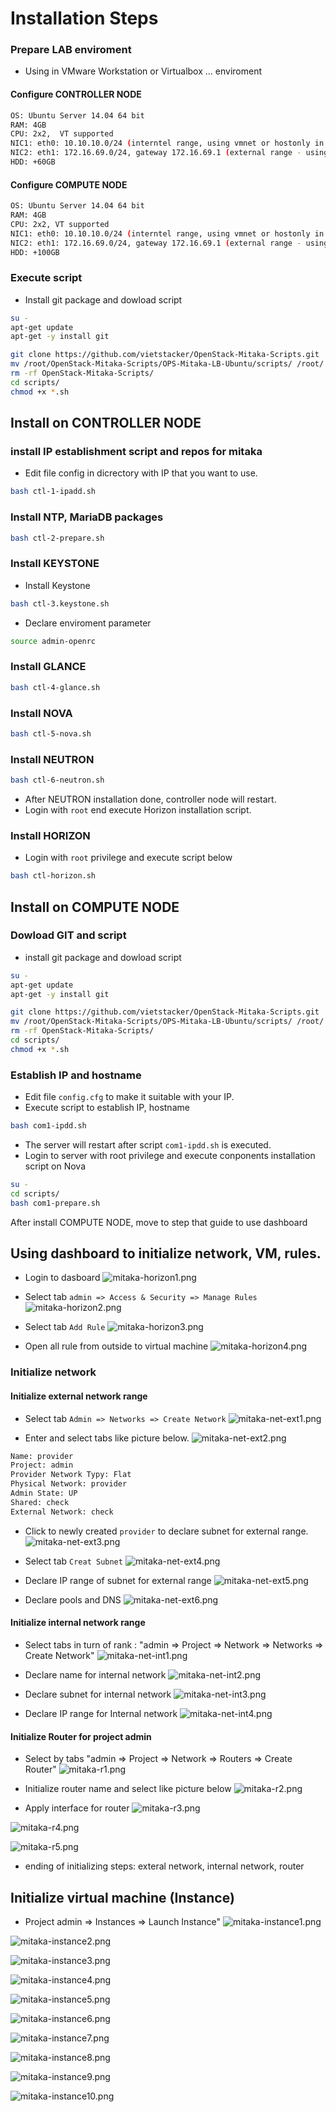 # Installation Steps

### Prepare LAB enviroment
- Using in VMware Workstation or Virtualbox ... enviroment

#### Configure CONTROLLER NODE
```sh
OS: Ubuntu Server 14.04 64 bit
RAM: 4GB
CPU: 2x2,  VT supported
NIC1: eth0: 10.10.10.0/24 (interntel range, using vmnet or hostonly in VMware Workstation)
NIC2: eth1: 172.16.69.0/24, gateway 172.16.69.1 (external range - using NAT or Bridge VMware Workstation)
HDD: +60GB
```


#### Configure COMPUTE NODE
```sh
OS: Ubuntu Server 14.04 64 bit
RAM: 4GB
CPU: 2x2, VT supported
NIC1: eth0: 10.10.10.0/24 (interntel range, using vmnet or hostonly in VMware Workstation)
NIC2: eth1: 172.16.69.0/24, gateway 172.16.69.1 (external range - using NAT or Bridge VMware Workstation  )
HDD: +100GB
```

### Execute script
- Install git package and dowload script 
```sh
su -
apt-get update
apt-get -y install git 

git clone https://github.com/vietstacker/OpenStack-Mitaka-Scripts.git
mv /root/OpenStack-Mitaka-Scripts/OPS-Mitaka-LB-Ubuntu/scripts/ /root/
rm -rf OpenStack-Mitaka-Scripts/
cd scripts/
chmod +x *.sh
```

## Install on CONTROLLER NODE
### install IP establishment script and repos for mitaka
- Edit file config in dicrectory with IP that you want to use.
 
```sh
bash ctl-1-ipadd.sh
```

### Install NTP, MariaDB packages
```sh
bash ctl-2-prepare.sh
```

### Install KEYSTONE
- Install Keystone
```sh
bash ctl-3.keystone.sh
```

- Declare enviroment parameter
```sh
source admin-openrc
```

### Install GLANCE
```sh
bash ctl-4-glance.sh
```

### Install NOVA
```sh
bash ctl-5-nova.sh
```

### Install NEUTRON
```sh
bash ctl-6-neutron.sh
```
- After NEUTRON installation done, controller node will restart.
- Login with `root` end execute Horizon installation script.

### Install HORIZON
- Login with  `root` privilege and execute script below
```sh
bash ctl-horizon.sh
```

## Install on COMPUTE NODE
### Dowload GIT and script
- install git package and dowload script 
```sh
su -
apt-get update
apt-get -y install git 

git clone https://github.com/vietstacker/OpenStack-Mitaka-Scripts.git
mv /root/OpenStack-Mitaka-Scripts/OPS-Mitaka-LB-Ubuntu/scripts/ /root/
rm -rf OpenStack-Mitaka-Scripts/
cd scripts/
chmod +x *.sh
```

### Establish IP and hostname
- Edit file `config.cfg`  to make it suitable with your IP.
- Execute script to establish IP, hostname
```sh
bash com1-ipdd.sh
```
- The server will restart after script `com1-ipdd.sh` is executed.
- Login to server with root privilege and execute conponents installation script on Nova

```sh
su -
cd scripts/
bash com1-prepare.sh
```

After install COMPUTE NODE, move to step that guide to use dashboard


## Using dashboard to initialize network, VM, rules.

- Login to dasboard
![mitaka-horizon1.png](./images/mitaka-horizon1.png)

- Select tab `admin => Access & Security => Manage Rules`
![mitaka-horizon2.png](./images/mitaka-horizon2.png)

- Select tab `Add Rule`
![mitaka-horizon3.png](./images/mitaka-horizon3.png)

- Open all rule from outside to virtual machine
![mitaka-horizon4.png](./images/mitaka-horizon4.png)


### Initialize network
#### Initialize external network range
- Select tab `Admin => Networks => Create Network`
![mitaka-net-ext1.png](./images/mitaka-net-ext1.png)

- Enter and select tabs like picture below.
![mitaka-net-ext2.png](./images/mitaka-net-ext2.png)
```sh
Name: provider
Project: admin
Provider Network Typy: Flat
Physical Network: provider
Admin State: UP
Shared: check
External Network: check
```

- Click to newly created `provider` to declare subnet for external range.
![mitaka-net-ext3.png](./images/mitaka-net-ext3.png)

- Select tab `Creat Subnet`
![mitaka-net-ext4.png](./images/mitaka-net-ext4.png)

- Declare IP range of subnet for external range
![mitaka-net-ext5.png](./images/mitaka-net-ext5.png)

- Declare pools and DNS
![mitaka-net-ext6.png](./images/mitaka-net-ext6.png)

#### Initialize internal network range
- Select tabs in turn of rank : "admin => Project => Network => Networks => Create Network"
![mitaka-net-int1.png](./images/mitaka-net-int1.png)

- Declare name for internal network
![mitaka-net-int2.png](./images/mitaka-net-int2.png)

- Declare subnet for internal network
![mitaka-net-int3.png](./images/mitaka-net-int3.png)

- Declare IP range for Internal network
![mitaka-net-int4.png](./images/mitaka-net-int4.png)

#### Initialize Router for project admin
- Select by tabs "admin => Project => Network => Routers => Create Router"
![mitaka-r1.png](./images/mitaka-r1.png)

- Initialize router name and select like picture below
![mitaka-r2.png](./images/mitaka-r2.png)

- Apply interface for router
![mitaka-r3.png](./images/mitaka-r3.png)

![mitaka-r4.png](./images/mitaka-r4.png)

![mitaka-r5.png](./images/mitaka-r5.png)
- ending of initializing steps:  exteral network, internal network, router



## Initialize virtual machine (Instance)
- Project admin => Instances => Launch Instance"
![mitaka-instance1.png](./images/mitaka-instance1.png)

![mitaka-instance2.png](./images/mitaka-instance2.png)

![mitaka-instance3.png](./images/mitaka-instance3.png)

![mitaka-instance4.png](./images/mitaka-instance4.png)

![mitaka-instance5.png](./images/mitaka-instance5.png)

![mitaka-instance6.png](./images/mitaka-instance6.png)

![mitaka-instance7.png](./images/mitaka-instance7.png)

![mitaka-instance8.png](./images/mitaka-instance8.png)

![mitaka-instance9.png](./images/mitaka-instance9.png)

![mitaka-instance10.png](./images/mitaka-instance10.png)








